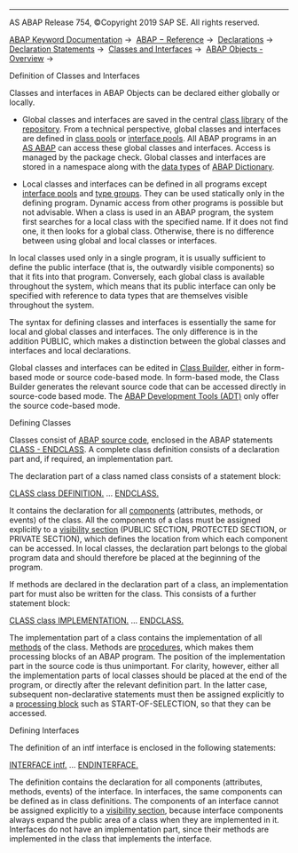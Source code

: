   

* * *

AS ABAP Release 754, ©Copyright 2019 SAP SE. All rights reserved.

[ABAP Keyword Documentation](javascript:call_link\('abenabap.htm'\)) →  [ABAP − Reference](javascript:call_link\('abenabap_reference.htm'\)) →  [Declarations](javascript:call_link\('abendeclarations.htm'\)) →  [Declaration Statements](javascript:call_link\('abenabap_declarations.htm'\)) →  [Classes and Interfaces](javascript:call_link\('abenclasses_and_interfaces.htm'\)) →  [ABAP Objects - Overview](javascript:call_link\('abenabap_objects_oview.htm'\)) → 

Definition of Classes and Interfaces

Classes and interfaces in ABAP Objects can be declared either globally or locally.

-   Global classes and interfaces are saved in the central [class library](javascript:call_link\('abenclass_library_glosry.htm'\) "Glossary Entry") of the [repository](javascript:call_link\('abenrepository_glosry.htm'\) "Glossary Entry"). From a technical perspective, global classes and interfaces are defined in [class pools](javascript:call_link\('abenclass_pool_glosry.htm'\) "Glossary Entry") or [interface pools](javascript:call_link\('abeninterface_pool_glosry.htm'\) "Glossary Entry"). All ABAP programs in an [AS ABAP](javascript:call_link\('abensap_nw_abap_glosry.htm'\) "Glossary Entry") can access these global classes and interfaces. Access is managed by the package check. Global classes and interfaces are stored in a namespace along with the [data types](javascript:call_link\('abendata_type_glosry.htm'\) "Glossary Entry") of [ABAP Dictionary](javascript:call_link\('abenabap_dictionary_glosry.htm'\) "Glossary Entry").

-   Local classes and interfaces can be defined in all programs except [interface pools](javascript:call_link\('abeninterface_pool_glosry.htm'\) "Glossary Entry") and [type groups](javascript:call_link\('abentype_group_1_glosry.htm'\) "Glossary Entry"). They can be used statically only in the defining program. Dynamic access from other programs is possible but not advisable. When a class is used in an ABAP program, the system first searches for a local class with the specified name. If it does not find one, it then looks for a global class. Otherwise, there is no difference between using global and local classes or interfaces.

In local classes used only in a single program, it is usually sufficient to define the public interface (that is, the outwardly visible components) so that it fits into that program. Conversely, each global class is available throughout the system, which means that its public interface can only be specified with reference to data types that are themselves visible throughout the system.

The syntax for defining classes and interfaces is essentially the same for local and global classes and interfaces. The only difference is in the addition PUBLIC, which makes a distinction between the global classes and interfaces and local declarations.

Global classes and interfaces can be edited in [Class Builder](javascript:call_link\('abenclass_builder_glosry.htm'\) "Glossary Entry"), either in form-based mode or source code-based mode. In form-based mode, the Class Builder generates the relevant source code that can be accessed directly in source-code based mode. The [ABAP Development Tools (ADT)](javascript:call_link\('abenadt_glosry.htm'\) "Glossary Entry") only offer the source code-based mode.

Defining Classes

Classes consist of [ABAP source code](javascript:call_link\('abenabap_source_code_glosry.htm'\) "Glossary Entry"), enclosed in the ABAP statements [CLASS - ENDCLASS](javascript:call_link\('abapclass.htm'\)). A complete class definition consists of a declaration part and, if required, an implementation part.

The declaration part of a class named class consists of a statement block:

[CLASS class DEFINITION.](javascript:call_link\('abapclass.htm'\))
...
[ENDCLASS.](javascript:call_link\('abapendclass.htm'\))

It contains the declaration for all [components](javascript:call_link\('abenclass_components.htm'\)) (attributes, methods, or events) of the class. All the components of a class must be assigned explicitly to a [visibility section](javascript:call_link\('abenclass_visibility.htm'\)) (PUBLIC SECTION, PROTECTED SECTION, or PRIVATE SECTION), which defines the location from which each component can be accessed. In local classes, the declaration part belongs to the global program data and should therefore be placed at the beginning of the program.

If methods are declared in the declaration part of a class, an implementation part for must also be written for the class. This consists of a further statement block:

[CLASS class IMPLEMENTATION.](javascript:call_link\('abapclass.htm'\))
...
[ENDCLASS.](javascript:call_link\('abapendclass.htm'\))

The implementation part of a class contains the implementation of all [methods](javascript:call_link\('abenmethod_glosry.htm'\) "Glossary Entry") of the class. Methods are [procedures](javascript:call_link\('abenprocedure_glosry.htm'\) "Glossary Entry"), which makes them processing blocks of an ABAP program. The position of the implementation part in the source code is thus unimportant. For clarity, however, either all the implementation parts of local classes should be placed at the end of the program, or directly after the relevant definition part. In the latter case, subsequent non-declarative statements must then be assigned explicitly to a [processing block](javascript:call_link\('abenprocessing_block_glosry.htm'\) "Glossary Entry") such as START-OF-SELECTION, so that they can be accessed.

Defining Interfaces

The definition of an intf interface is enclosed in the following statements:

[INTERFACE intf.](javascript:call_link\('abapinterface.htm'\))
...
[ENDINTERFACE.](javascript:call_link\('abapendinterface.htm'\))

The definition contains the declaration for all components (attributes, methods, events) of the interface. In interfaces, the same components can be defined as in class definitions. The components of an interface cannot be assigned explicitly to a [visibility section](javascript:call_link\('abenvisibility_section_glosry.htm'\) "Glossary Entry"), because interface components always expand the public area of a class when they are implemented in it. Interfaces do not have an implementation part, since their methods are implemented in the class that implements the interface.